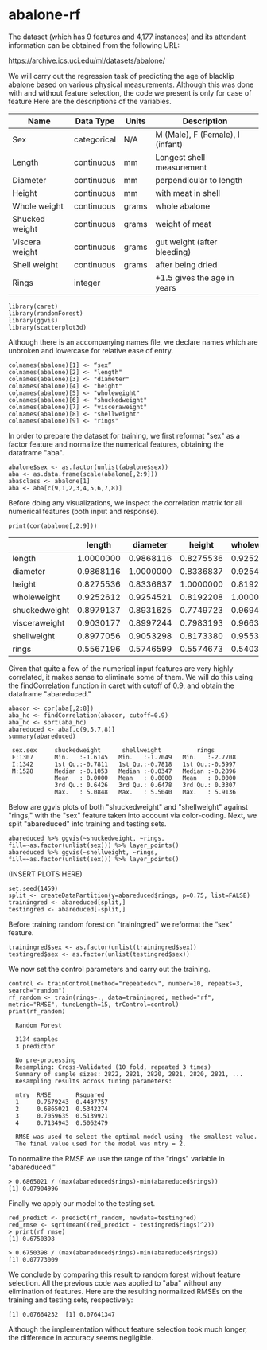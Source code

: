# abalone-rf
The dataset (which has 9 features and 4,177 instances) and its attendant information can be obtained from the following URL:

https://archive.ics.uci.edu/ml/datasets/abalone/

We will carry out the regression task of predicting the age of blacklip abalone based on various physical measurements.  Although this was done with and without feature selection, the code we present is only for case of feature Here are the descriptions of the variables.


|	Name |	Data Type	 | Units | Description |
|	---- | ---------	 | ----- | ----------- |
|	Sex	 | categorical |	N/A	 |	M (Male), F (Female), I (infant) |
|	Length | continuous |		mm	|	Longest shell measurement |
| 	Diameter | continuous |	mm | perpendicular to length |
|	Height	| continuous | mm	| with meat in shell |
|	Whole weight	|	continuous	|	grams	|    whole abalone |
|	Shucked weight | continuous | grams	|    weight of meat |
|	Viscera weight | continuous |	grams |	 gut weight (after bleeding) |
|	Shell weight	|	continuous	|	grams	 |   after being dried |
|	Rings		|	      integer	|		          |  +1.5 gives the age in years |

 ```````
 library(caret) 
 library(randomForest)
 library(ggvis)
 library(scatterplot3d)
  ```````
 Although there is an accompanying names file, we declare names which are unbroken and lowercase for relative ease of entry.
 ```````````
colnames(abalone)[1] <- “sex”        
colnames(abalone)[2] <- "length"
colnames(abalone)[3] <- "diameter"
colnames(abalone)[4] <- "height"
colnames(abalone)[5] <- "wholeweight"
colnames(abalone)[6] <- "shuckedweight"
colnames(abalone)[7] <- "visceraweight"
colnames(abalone)[8] <- "shellweight"
colnames(abalone)[9] <- "rings"
`````````````````
In order to prepare the dataset for training, we first reformat "sex" as a factor feature and normalize the numerical features, obtaining the dataframe "aba". 
``````````````````````
abalone$sex <- as.factor(unlist(abalone$sex))
aba <- as.data.frame(scale(abalone[,2:9]))
aba$class <- abalone[1]
aba <- aba[c(9,1,2,3,4,5,6,7,8)] 
``````````````````````
Before doing any visualizations, we inspect the correlation matrix for all numerical features (both input and response).
``````````````````````
print(cor(abalone[,2:9]))
`````````````````````````
|             |    length | diameter |   height |wholeweight |shuckedweight |visceraweight |shellweight  |    rings|
|-------------|-----------|----------|----------|------------|--------------|--------------|-------------|---------|
|length       | 1.0000000 |0.9868116 |0.8275536 |  0.9252612 |    0.8979137 |    0.9030177 |  0.8977056  |0.5567196|
|diameter     | 0.9868116 |1.0000000 |0.8336837 |  0.9254521 |    0.8931625 |    0.8997244 |  0.9053298  |0.5746599|
|height       | 0.8275536 |0.8336837 |1.0000000 |  0.8192208 |    0.7749723 |    0.7983193 |  0.8173380  |0.5574673|
|wholeweight  | 0.9252612 |0.9254521 |0.8192208 |  1.0000000 |    0.9694055 |    0.9663751 |  0.9553554  |0.5403897| 
|shuckedweight| 0.8979137 |0.8931625 |0.7749723 |  0.9694055 |    1.0000000 |    0.9319613 |  0.8826171  |0.4208837|
|visceraweight| 0.9030177 |0.8997244 |0.7983193 |  0.9663751 |    0.9319613 |    1.0000000 |  0.9076563  |0.5038192|
|shellweight  | 0.8977056 |0.9053298 |0.8173380 |  0.9553554 |    0.8826171 |    0.9076563 |  1.0000000  |0.6275740|
|rings        | 0.5567196 |0.5746599 |0.5574673 |  0.5403897 |    0.4208837 |    0.5038192 |  0.6275740  |1.0000000|

Given that quite a few of the numerical input features are very highly correlated, it makes sense to eliminate some of them.  We will do this using the findCorrelation function in caret with cutoff of 0.9, and obtain the dataframe "abareduced."  
````````
abacor <- cor(aba[,2:8])
aba_hc <- findCorrelation(abacor, cutoff=0.9)
aba_hc <- sort(aba_hc)
abareduced <- aba[,c(9,5,7,8)]
summary(abareduced)

 sex.sex     shuckedweight      shellweight          rings        
 F:1307      Min.   :-1.6145   Min.   :-1.7049   Min.   :-2.7708  
 I:1342      1st Qu.:-0.7811   1st Qu.:-0.7818   1st Qu.:-0.5997  
 M:1528      Median :-0.1053   Median :-0.0347   Median :-0.2896  
             Mean   : 0.0000   Mean   : 0.0000   Mean   : 0.0000  
             3rd Qu.: 0.6426   3rd Qu.: 0.6478   3rd Qu.: 0.3307  
             Max.   : 5.0848   Max.   : 5.5040   Max.   : 5.9136   
````````
Below are ggvis plots of both "shuckedweight" and "shellweight" against "rings," with the "sex" feature taken into account via color-coding.  Next, we split "abareduced" into training and testing sets.
``````
abareduced %>% ggvis(~shuckedweight, ~rings, fill=~as.factor(unlist(sex))) %>% layer_points()
abareduced %>% ggvis(~shellweight, ~rings, fill=~as.factor(unlist(sex))) %>% layer_points()
``````
(INSERT PLOTS HERE)
```````
set.seed(1459)
split <- createDataPartition(y=abareduced$rings, p=0.75, list=FALSE)
trainingred <- abareduced[split,]
testingred <- abareduced[-split,]
```````
Before training random forest on "trainingred" we reformat the “sex” feature. 
````````
trainingred$sex <- as.factor(unlist(trainingred$sex))
testingred$sex <- as.factor(unlist(testingred$sex))
````````
We now set the control parameters and carry out the training.
```````````
control <- trainControl(method="repeatedcv", number=10, repeats=3, search="random")
rf_random <- train(rings~., data=trainingred, method="rf", metric="RMSE", tuneLength=15, trControl=control)
print(rf_random)

  Random Forest 

  3134 samples
  3 predictor

  No pre-processing
  Resampling: Cross-Validated (10 fold, repeated 3 times) 
  Summary of sample sizes: 2822, 2821, 2820, 2821, 2820, 2821, ... 
  Resampling results across tuning parameters:

  mtry  RMSE       Rsquared 
  1     0.7679243  0.4437757
  2     0.6865021  0.5342274
  3     0.7059635  0.5139921
  4     0.7134943  0.5062479

  RMSE was used to select the optimal model using  the smallest value.
  The final value used for the model was mtry = 2.
```````````  
To normalize the RMSE we use the range of the "rings" variable in "abareduced."
``````
> 0.6865021 / (max(abareduced$rings)-min(abareduced$rings))
[1] 0.07904996
``````
Finally we apply our model to the testing set.
```````
red_predict <- predict(rf_random, newdata=testingred)
red_rmse <- sqrt(mean((red_predict - testingred$rings)^2)) 
> print(rf_rmse)
[1] 0.6750398

> 0.6750398 / (max(abareduced$rings)-min(abareduced$rings))
[1] 0.07773009
```````
We conclude by comparing this result to random forest without feature selection.  All the previous code was applied to "aba" without any elimination of features.  Here are the resulting normalized RMSEs on the training and testing sets, respectively:
````````
[1] 0.07664232  [1] 0.07641347
````````
Although the implementation without feature selection took much longer, the difference in accuracy seems negligible.
